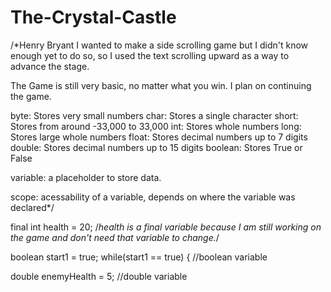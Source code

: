 # The-Crystal-Castle

/*Henry Bryant
I wanted to make a side scrolling game but I 
didn't know enough yet to do so, so I used the 
text scrolling upward as a way to advance the stage.

The Game is still very basic, no matter what you win.
I plan on continuing the game.

byte: Stores very small numbers
char: Stores a single character
short: Stores from around -33,000 to 33,000 
int: Stores whole numbers
long: Stores large whole numbers
float: Stores decimal numbers up to 7 digits
double: Stores decimal numbers up to 15 digits
boolean: Stores True or False

variable: a placeholder to store data.

scope: acessability of a variable, depends on where 
the variable was declared*/

final int health = 20;
/*health is a final variable because I am still 
working on the game and don't need that variable to change.*/

boolean start1 = true;
		while(start1 == true) {
   //boolean variable
   
   
  double enemyHealth = 5;
//double variable
